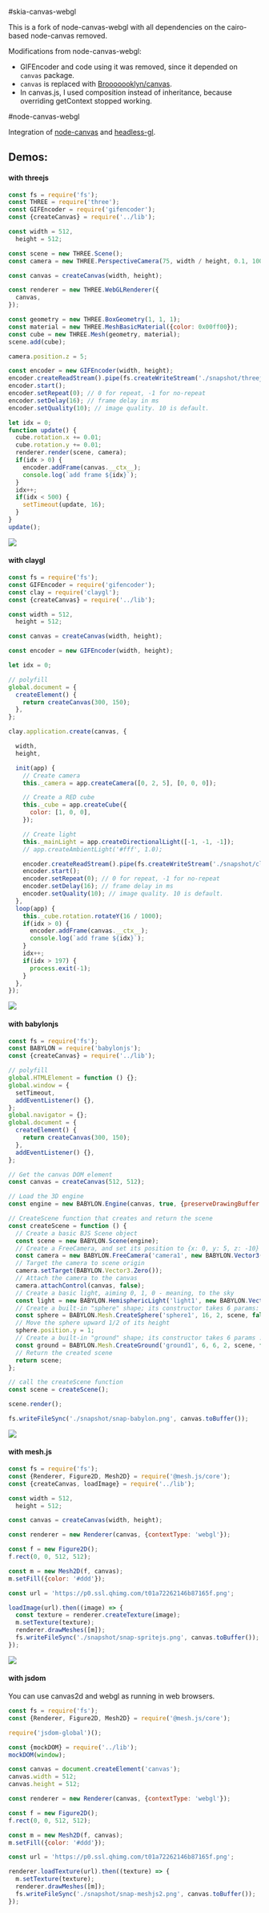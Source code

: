 #skia-canvas-webgl

This is a fork of node-canvas-webgl with all dependencies on the cairo-based node-canvas removed.

Modifications from node-canvas-webgl:

 - GIFEncoder and code using it was removed, since it depended on `canvas` package.
 - `canvas` is replaced with [Brooooooklyn/canvas](https://github.com/Brooooooklyn/canvas#skr-canvas).
 - In canvas.js, I used composition instead of inheritance, because overriding getContext stopped working.

#node-canvas-webgl

Integration of [node-canvas](https://github.com/Automattic/node-canvas) and [headless-gl](https://github.com/stackgl/headless-gl).

## Demos:

#### with threejs

```js
const fs = require('fs');
const THREE = require('three');
const GIFEncoder = require('gifencoder');
const {createCanvas} = require('../lib');

const width = 512,
  height = 512;

const scene = new THREE.Scene();
const camera = new THREE.PerspectiveCamera(75, width / height, 0.1, 1000);

const canvas = createCanvas(width, height);

const renderer = new THREE.WebGLRenderer({
  canvas,
});

const geometry = new THREE.BoxGeometry(1, 1, 1);
const material = new THREE.MeshBasicMaterial({color: 0x00ff00});
const cube = new THREE.Mesh(geometry, material);
scene.add(cube);

camera.position.z = 5;

const encoder = new GIFEncoder(width, height);
encoder.createReadStream().pipe(fs.createWriteStream('./snapshot/threejs-cube.gif'));
encoder.start();
encoder.setRepeat(0); // 0 for repeat, -1 for no-repeat
encoder.setDelay(16); // frame delay in ms
encoder.setQuality(10); // image quality. 10 is default.

let idx = 0;
function update() {
  cube.rotation.x += 0.01;
  cube.rotation.y += 0.01;
  renderer.render(scene, camera);
  if(idx > 0) {
    encoder.addFrame(canvas.__ctx__);
    console.log(`add frame ${idx}`);
  }
  idx++;
  if(idx < 500) {
    setTimeout(update, 16);
  }
}
update();
```

![](https://p2.ssl.qhimg.com/t01abe0b6dc18945e43.gif)

#### with claygl

```js
const fs = require('fs');
const GIFEncoder = require('gifencoder');
const clay = require('claygl');
const {createCanvas} = require('../lib');

const width = 512,
  height = 512;

const canvas = createCanvas(width, height);

const encoder = new GIFEncoder(width, height);

let idx = 0;

// polyfill
global.document = {
  createElement() {
    return createCanvas(300, 150);
  },
};

clay.application.create(canvas, {

  width,
  height,

  init(app) {
    // Create camera
    this._camera = app.createCamera([0, 2, 5], [0, 0, 0]);

    // Create a RED cube
    this._cube = app.createCube({
      color: [1, 0, 0],
    });

    // Create light
    this._mainLight = app.createDirectionalLight([-1, -1, -1]);
    // app.createAmbientLight('#fff', 1.0);

    encoder.createReadStream().pipe(fs.createWriteStream('./snapshot/claygl-cube.gif'));
    encoder.start();
    encoder.setRepeat(0); // 0 for repeat, -1 for no-repeat
    encoder.setDelay(16); // frame delay in ms
    encoder.setQuality(10); // image quality. 10 is default.
  },
  loop(app) {
    this._cube.rotation.rotateY(16 / 1000);
    if(idx > 0) {
      encoder.addFrame(canvas.__ctx__);
      console.log(`add frame ${idx}`);
    }
    idx++;
    if(idx > 197) {
      process.exit(-1);
    }
  },
});
```

![](https://p3.ssl.qhimg.com/t011d79d79adb1b649e.gif)

#### with babylonjs

```js
const fs = require('fs');
const BABYLON = require('babylonjs');
const {createCanvas} = require('../lib');

// polyfill
global.HTMLElement = function () {};
global.window = {
  setTimeout,
  addEventListener() {},
};
global.navigator = {};
global.document = {
  createElement() {
    return createCanvas(300, 150);
  },
  addEventListener() {},
};

// Get the canvas DOM element
const canvas = createCanvas(512, 512);

// Load the 3D engine
const engine = new BABYLON.Engine(canvas, true, {preserveDrawingBuffer: true, stencil: true});

// CreateScene function that creates and return the scene
const createScene = function () {
  // Create a basic BJS Scene object
  const scene = new BABYLON.Scene(engine);
  // Create a FreeCamera, and set its position to {x: 0, y: 5, z: -10}
  const camera = new BABYLON.FreeCamera('camera1', new BABYLON.Vector3(0, 5, -10), scene);
  // Target the camera to scene origin
  camera.setTarget(BABYLON.Vector3.Zero());
  // Attach the camera to the canvas
  camera.attachControl(canvas, false);
  // Create a basic light, aiming 0, 1, 0 - meaning, to the sky
  const light = new BABYLON.HemisphericLight('light1', new BABYLON.Vector3(0, 1, 0), scene);
  // Create a built-in "sphere" shape; its constructor takes 6 params: name, segment, diameter, scene, updatable, sideOrientation
  const sphere = BABYLON.Mesh.CreateSphere('sphere1', 16, 2, scene, false, BABYLON.Mesh.FRONTSIDE);
  // Move the sphere upward 1/2 of its height
  sphere.position.y = 1;
  // Create a built-in "ground" shape; its constructor takes 6 params : name, width, height, subdivision, scene, updatable
  const ground = BABYLON.Mesh.CreateGround('ground1', 6, 6, 2, scene, false);
  // Return the created scene
  return scene;
};

// call the createScene function
const scene = createScene();

scene.render();

fs.writeFileSync('./snapshot/snap-babylon.png', canvas.toBuffer());
```

![](https://p5.ssl.qhimg.com/t01d9af9c9428b18585.png)

#### with mesh.js

```js
const fs = require('fs');
const {Renderer, Figure2D, Mesh2D} = require('@mesh.js/core');
const {createCanvas, loadImage} = require('../lib');

const width = 512,
  height = 512;

const canvas = createCanvas(width, height);

const renderer = new Renderer(canvas, {contextType: 'webgl'});

const f = new Figure2D();
f.rect(0, 0, 512, 512);

const m = new Mesh2D(f, canvas);
m.setFill({color: '#ddd'});

const url = 'https://p0.ssl.qhimg.com/t01a72262146b87165f.png';

loadImage(url).then((image) => {
  const texture = renderer.createTexture(image);
  m.setTexture(texture);
  renderer.drawMeshes([m]);
  fs.writeFileSync('./snapshot/snap-spritejs.png', canvas.toBuffer());
});
```

![](https://p2.ssl.qhimg.com/t01c3b877430c190327.png)

#### with jsdom

You can use canvas2d and webgl as running in web browsers.

```js
const fs = require('fs');
const {Renderer, Figure2D, Mesh2D} = require('@mesh.js/core');

require('jsdom-global')();

const {mockDOM} = require('../lib');
mockDOM(window);

const canvas = document.createElement('canvas');
canvas.width = 512;
canvas.height = 512;

const renderer = new Renderer(canvas, {contextType: 'webgl'});

const f = new Figure2D();
f.rect(0, 0, 512, 512);

const m = new Mesh2D(f, canvas);
m.setFill({color: '#ddd'});

const url = 'https://p0.ssl.qhimg.com/t01a72262146b87165f.png';

renderer.loadTexture(url).then((texture) => {
  m.setTexture(texture);
  renderer.drawMeshes([m]);
  fs.writeFileSync('./snapshot/snap-meshjs2.png', canvas.toBuffer());
});
```
